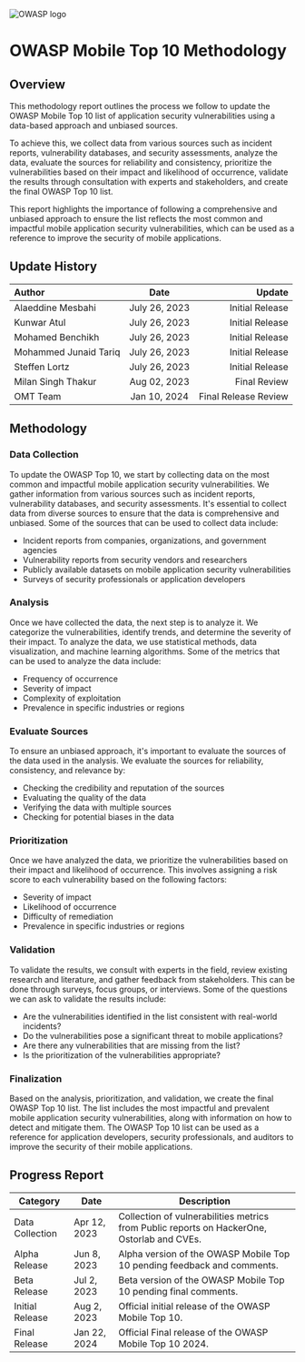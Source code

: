 ![OWASP logo](https://owasp.org/assets/images/logo.png)

# OWASP Mobile Top 10 Methodology

## Overview
This methodology report outlines the process we follow to update the OWASP Mobile Top 10 list of application security vulnerabilities using a data-based approach and unbiased sources. 

To achieve this, we collect data from various sources such as incident reports, vulnerability databases, and security assessments, analyze the data, evaluate the sources for reliability and consistency, prioritize the vulnerabilities based on their impact and likelihood of occurrence, validate the results through consultation with experts and stakeholders, and create the final OWASP Top 10 list. 

This report highlights the importance of following a comprehensive and unbiased approach to ensure the list reflects the most common and impactful mobile application security vulnerabilities, which can be used as a reference to improve the security of mobile applications.

## Update History
| Author             |      Date      |     Update    |
| :----------------  |    :------:    |     -----:    |
| Alaeddine Mesbahi  |  July 26, 2023  |  Initial Release  |
| Kunwar Atul        |  July 26, 2023  |    Initial Release     |
| Mohamed Benchikh   |  July 26, 2023  |    Initial Release     |
| Mohammed Junaid Tariq   |  July 26, 2023  |    Initial Release     |
| Steffen Lortz   |  July 26, 2023  |    Initial Release     |
| Milan Singh Thakur |  Aug 02, 2023  |    Final Review     |
| OMT Team |  Jan 10, 2024  |    Final Release Review     |


## Methodology
### Data Collection
To update the OWASP Top 10, we start by collecting data on the most common and impactful mobile application security vulnerabilities. We gather information from various sources such as incident reports, vulnerability databases, and security assessments. It's essential to collect data from diverse sources to ensure that the data is comprehensive and unbiased. Some of the sources that can be used to collect data include:

* Incident reports from companies, organizations, and government agencies
* Vulnerability reports from security vendors and researchers
* Publicly available datasets on mobile application security vulnerabilities
* Surveys of security professionals or application developers

### Analysis
Once we have collected the data, the next step is to analyze it. We categorize the vulnerabilities, identify trends, and determine the severity of their impact. To analyze the data, we use statistical methods, data visualization, and machine learning algorithms. Some of the metrics that can be used to analyze the data include:

* Frequency of occurrence
* Severity of impact
* Complexity of exploitation
* Prevalence in specific industries or regions

### Evaluate Sources
To ensure an unbiased approach, it's important to evaluate the sources of the data used in the analysis. We evaluate the sources for reliability, consistency, and relevance by:

* Checking the credibility and reputation of the sources
* Evaluating the quality of the data
* Verifying the data with multiple sources
* Checking for potential biases in the data

### Prioritization
Once we have analyzed the data, we prioritize the vulnerabilities based on their impact and likelihood of occurrence. This involves assigning a risk score to each vulnerability based on the following factors:

* Severity of impact
* Likelihood of occurrence
* Difficulty of remediation
* Prevalence in specific industries or regions

### Validation
To validate the results, we consult with experts in the field, review existing research and literature, and gather feedback from stakeholders. This can be done through surveys, focus groups, or interviews. Some of the questions we can ask to validate the results include:

* Are the vulnerabilities identified in the list consistent with real-world incidents?
* Do the vulnerabilities pose a significant threat to mobile applications?
* Are there any vulnerabilities that are missing from the list?
* Is the prioritization of the vulnerabilities appropriate?

### Finalization
Based on the analysis, prioritization, and validation, we create the final OWASP Top 10 list. The list includes the most impactful and prevalent mobile application security vulnerabilities, along with information on how to detect and mitigate them. The OWASP Top 10 list can be used as a reference for application developers, security professionals, and auditors to improve the security of their mobile applications.

## Progress Report
| Category          | Date          | Description                                                                                   |
|-------------------|---------------|-----------------------------------------------------------------------------------------------|
| Data Collection   | Apr 12, 2023  | Collection of vulnerabilities metrics from Public reports on HackerOne, Ostorlab and CVEs.    |
| Alpha Release     | Jun 8, 2023   | Alpha version of the OWASP Mobile Top 10 pending feedback and comments.                       |
| Beta Release      | Jul 2, 2023   | Beta version of the OWASP Mobile Top 10 pending final comments.                               |
| Initial Release   | Aug 2, 2023   | Official initial release of the OWASP Mobile Top 10.                                          |
| Final Release   | Jan 22, 2024   | Official Final release of the OWASP Mobile Top 10 2024.                                          |


